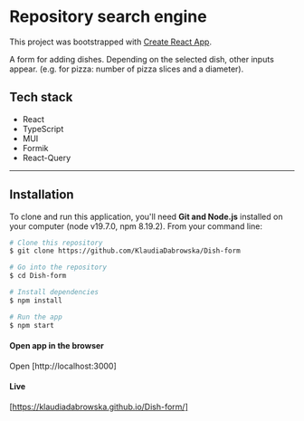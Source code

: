 # Repository search engine

This project was bootstrapped with [Create React App](https://github.com/facebook/create-react-app).

A form for adding dishes. Depending on the selected dish, other inputs appear. (e.g. for pizza: number of pizza slices and a diameter).

## Tech stack

- React
- TypeScript
- MUI
- Formik
- React-Query

---

## Installation

To clone and run this application, you'll need **Git and Node.js** installed on your computer (node v19.7.0, npm 8.19.2). From your command line:

```sh
# Clone this repository
$ git clone https://github.com/KlaudiaDabrowska/Dish-form

# Go into the repository
$ cd Dish-form

# Install dependencies
$ npm install

# Run the app
$ npm start

```

#### Open app in the browser

Open [http://localhost:3000]

#### Live

[https://klaudiadabrowska.github.io/Dish-form/]
